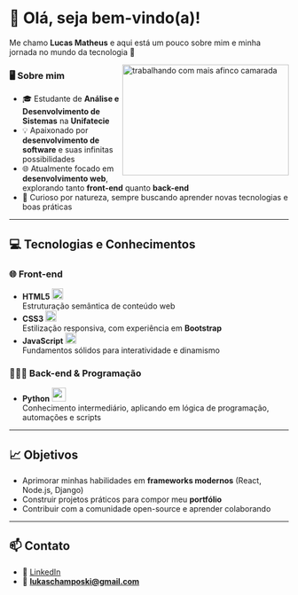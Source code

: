 # 👋 Olá, seja bem-vindo(a)!

Me chamo **Lucas Matheus** e aqui está um pouco sobre mim e minha jornada no mundo da tecnologia 🚀

<img src="https://wordpress-cms-revista-prod-assets.quero.space/legacy_posts/post_images/15721/a3db5ae0d93f3eaf373589f2e21c36e5dade68e6.gif?1551215966" alt="trabalhando com mais afinco camarada" width="300" height="200" align="right"/>

### 🖥️ Sobre mim
- 🎓 Estudante de **Análise e Desenvolvimento de Sistemas** na **Unifatecie**  
- 💡 Apaixonado por **desenvolvimento de software** e suas infinitas possibilidades  
- 🌐 Atualmente focado em **desenvolvimento web**, explorando tanto **front-end** quanto **back-end**  
- 🔎 Curioso por natureza, sempre buscando aprender novas tecnologias e boas práticas  

---

## 💻 Tecnologias e Conhecimentos

### 🌐 Front-end
- **HTML5** <img src="https://upload.wikimedia.org/wikipedia/commons/6/61/HTML5_logo_and_wordmark.svg" width="20"/>  
  Estruturação semântica de conteúdo web  
- **CSS3** <img src="https://upload.wikimedia.org/wikipedia/commons/d/d5/CSS3_logo_and_wordmark.svg" width="20"/>  
  Estilização responsiva, com experiência em **Bootstrap**  
- **JavaScript** <img src="https://upload.wikimedia.org/wikipedia/commons/6/6a/JavaScript-logo.png" width="20"/>  
  Fundamentos sólidos para interatividade e dinamismo  

### 👨🏽‍💻 Back-end & Programação
- **Python** <img src="https://upload.wikimedia.org/wikipedia/commons/c/c3/Python-logo-notext.svg" width="25"/>  
  Conhecimento intermediário, aplicando em lógica de programação, automações e scripts  

---

## 📈 Objetivos
- Aprimorar minhas habilidades em **frameworks modernos** (React, Node.js, Django)  
- Construir projetos práticos para compor meu **portfólio**  
- Contribuir com a comunidade open-source e aprender colaborando  

---

## 📫 Contato
- 💼 [LinkedIn](https://www.linkedin.com/in/lucas-schamposki/)  
- 📧 **lukaschamposki@gmail.com**  
 

